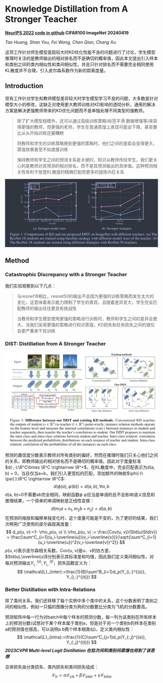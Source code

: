 # Knowledge Distillation from A Stronger Teacher

**[NeurIPS 2022](https://proceedings.neurips.cc/paper_files/paper/2022/hash/da669dfd3c36c93905a17ddba01eef06-Abstract-Conference.html)	[code in github](https://github.com/hunto/DIST_KD)	CIFAR100  ImageNet	20240419**

*Tao Huang, Shan You, Fei Wang, Chen Qian, Chang Xu*

这项工作针对师生模型差距较大时KD优化性能不良的问题进行了讨论，学生模型推理时关注的是教师输出的相对排名而不是确切的概率值，因此本文提出引入样本和类别之间的类内相似性和类间相似性，并且只针对排名而不需要完全相同使用KL散度并不合理，引入皮尔森系数作为新的距离度量。

## Introduction

现有工作针对学生和教师模型差异较大时学生模型学习不良的问题，大多数是针对模型大小的修改，这缺乏对使用更大教师训练对KD影响的透彻分析，通用的解决方案是解决更强教师带来的KD优化问题而不是单独处理不同类型的强教师。

> 除了扩大模型规模外，还可以通过高级训练策略(标签平滑 数据增强等)来获得更强的教师，但更强的老师，学生在普通蒸馏上表现可能会下降，甚至要比从头开始训练还要糟糕
>
> 将教师和学生的训练策略换到更强的策略时，他们之间的差距会变得更大，蒸馏效果甚至不如直接训练
>
> 保持教师和学生之间的预测关系是关键的，知识从教师传给学生，我们更关心的是教师对其预测的相对排名，而不是其预测输出的具体值。这种预测相关性有利于放宽KL散度的精确匹配而更多的提炼内在关系

![image-20240416162945692](imgs/image-20240416162945692.png)

## Method

### Catastrophic Discrepancy with a Stronger Teacher

我们实验观察到以下几点：

> 与resnet18相比，resnet50的输出不会因为更强的训练策略而发生太大的变化，这意味着表示能力限制了学生的表现，且随着差异变大，学生完全匹配教师的输出往往更具有挑战性
>
> 当教师和学生模型使用更强的策略进行训练时，教师和学生之间的差异会更大，当我们采用更强的策略进行知识蒸馏，KD损失和任务损失之间的错位会更严重来干扰训练

### DIST: Distillation from A Stronger Teacher

![image-20240416173301304](imgs/image-20240416173301304.png)

预测的置信度分数表示教师对所有类别的偏好，然而在推理时我们只关心他们之间的关系，即教师输出的相对排名而不是确切的概率值。因此对于度量标准$d(·,·):\R^C\times \R^C \rightarrow \R^+$，在KL散度中，完全匹配表示为d(a, b) = 0，当且仅当a=b，我们引入更宽松的匹配，添加额外的映射$\phi(·)\ \psi(·):\R^C \rightarrow \R^C$:
$$
d(\phi(a), \psi(b)) = d(a, b), \forall a, b
$$
d(a, b)=0不需要ab完全相同，映射函数$\phi\ \psi$应当是单调的且不会影响语义信息和推理结果，一个简单的单调映射是正线性变换：
$$
d(m_1a+n_1, m_2b+n_2) = d(a,b)
$$
在预测的缩放和偏移单独变化时，这个度量可能是不变的，为了更好的结果，我们次啊用广泛使用的皮尔森距离度量：
$$
d_p(u, v):=1- \rho_p(u, v) \\
\rho_p(u, v) := \frac{Cov(u, v)}{Std(u)Std(v)} = \frac{\sum^C_{i=1}(u_i-\overline{u})(v_i-\overline{v})}{\sqrt{\sum^C_{i=1}(u_i-\overline{u})^2(v_i-\overline{v})^2}}
$$
$\rho(u,v)$表示皮尔森相关系数，Cov(u, v)是u、v的协方差，$Std(u),\overline{u}$分别表示其标准差和均值，因此我们定义类间相似性，对每对预测输出$Y_{i,:}^{(s)}, Y_{i,:}^{(t)}$，损失函数定义为：
$$
\mathcal{L}_{inter}:=\frac{1}{B}\sum^B_{i=1}d_p(Y_{i,:}^{(s)}, Y_{i,:}^{(t)})
$$

### Better Distillation with Intra-Relations

除了类间关系，我们还转移了每个实例中多个类中的关系，这个分数表明了类别之间的相似性，例如一只猫的图像分类为狗的分数要比分类为飞机的分数要高。

预测矩阵中每一行为对batch中每个样本的预测分数，每一列为该类别在所有样本上的预测分数(试想对于某个样本属于类别a，但是对于另一个类别b的样本在类别a的预测值也很高，可以说明a b两个样本相类似)，定义类内相似性：
$$
\mathcal{L}_{intra}:=\frac{1}{C}\sum^C_{j=1}d_p(Y_{:,j}^{(s)}, Y_{:,j}^{(t)})
$$
***2023CVPR Multi-level Logit Distillation 在批次间和类别间蒸馏也用到了该思想***

总体损失由分类损失、类内损失和类间损失组成：
$$
\mathcal{L}_{tr} = \alpha\mathcal{L}_{cls} + \beta\mathcal{L}_{inter} + \gamma\mathcal{L}_{intra}
$$
